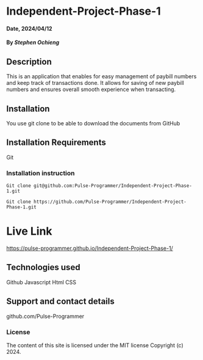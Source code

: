# Independent-Project-Phase-1

#### Date, 2024/04/12

#### By _Stephen Ochieng_

## Description

This is an application that enables for easy management of paybill numbers and keep track of transactions done. It allows for saving of new paybill numbers and ensures overall smooth experience when transacting.

## Installation

You use git clone to be able to download the documents from GitHub

## Installation Requirements

Git

### Installation instruction

```
Git clone git@github.com:Pulse-Programmer/Independent-Project-Phase-1.git

Git clone https://github.com/Pulse-Programmer/Independent-Project-Phase-1.git
```

# Live Link

https://pulse-programmer.github.io/Independent-Project-Phase-1/

## Technologies used

Github
Javascript
Html
CSS

## Support and contact details

github.com/Pulse-Programmer

### License

The content of this site is licensed under the MIT license
Copyright (c) 2024.

